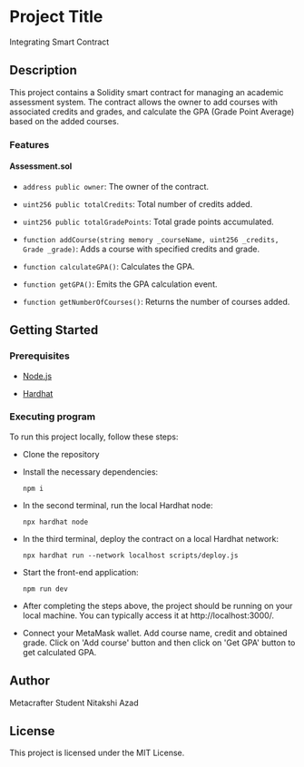 # Project Title

Integrating Smart Contract

## Description

This project contains a Solidity smart contract for managing an academic assessment system. The contract allows the owner to add courses with associated credits and grades, and calculate the GPA (Grade Point Average) based on the added courses.

### Features

#### Assessment.sol

- `address public owner`: The owner of the contract.
  
- `uint256 public totalCredits`: Total number of credits added.
  
- `uint256 public totalGradePoints`: Total grade points accumulated.
  
- `function addCourse(string memory _courseName, uint256 _credits, Grade _grade)`: Adds a course with specified credits and grade.
  
- `function calculateGPA()`: Calculates the GPA.
  
- `function getGPA()`: Emits the GPA calculation event.
  
- `function getNumberOfCourses()`: Returns the number of courses added.
  
## Getting Started

### Prerequisites

- [Node.js](https://nodejs.org/)
  
- [Hardhat](https://hardhat.org/)

### Executing program

To run this project locally, follow these steps:

- Clone the repository
  
- Install the necessary dependencies:
  
  `npm i`
  
- In the second terminal, run the local Hardhat node:
  
  `npx hardhat node`
  
- In the third terminal, deploy the contract on a local Hardhat network:
  
  `npx hardhat run --network localhost scripts/deploy.js`
  
- Start the front-end application:

  `npm run dev`

- After completing the steps above, the project should be running on your local machine. You can typically access it at http://localhost:3000/.

-  Connect your MetaMask wallet. Add course name, credit and obtained grade. Click on 'Add course' button and then click on 'Get GPA' button to get calculated GPA.

## Author

Metacrafter Student Nitakshi Azad

## License

This project is licensed under the MIT License.





